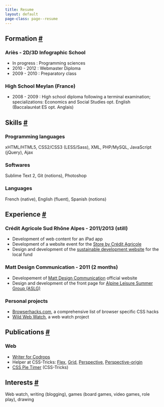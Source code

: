 ```yaml
---
title: Resume
layout: default
page-class: page--resume
---
```

<section id="formation">
<h2><i class='fontawesome-beaker icon-left'></i>Formation <a href="#formation" class="section-anchor">#</a></h2>

<h3>Ariès - 2D/3D Infographic School</h3>
<ul>
<li>In progress : Programming sciences</li>
<li>2010 - 2012 : Webmaster Diploma</li>
<li>2009 - 2010 : Preparatory class</li>
</ul>
<h3>High School Meylan (France)</h3>
<ul>
<li>2008 - 2009 : High school diploma following a terminal examination; specializations: Economics and Social Studies opt. English (Baccalauréat ES opt. Anglais)</li>
</ul>


</section>
<section id="skills">

<h2><span class='fontawesome-magic icon-left'></span>Skills <a href="#skills" class="section-anchor">#</a></h2>
<h3>Programming languages</h3>
<p>xHTML/HTML5, CSS2/CSS3 (LESS/Sass), XML, PHP/MySQL, JavaScript (jQuery), Ajax</p>

<h3>Softwares</h3>
<p>Sublime Text 2, Git (notions), Photoshop</p>

<h3>Languages</h3>
<p>French (native), English (fluent), Spanish (notions)</p>

</section>
<section id="experience">

<h2><span class='fontawesome-briefcase icon-left'></span>Experience <a href="#experience" class="section-anchor">#</a></h2>
<!--
<h3>Caramel Poivré - 2012 (still)</h3>
<ul>
<li>Development of a web watch application : <a href='http://veille.caramel-poivre.fr/' title="Veille Caramel Poivré">http://veille.caramel-poivre.fr/</a></a></li>
</ul> 
-->
<h3>Crédit Agricole Sud Rhône Alpes - 2011/2013 (still)</h3>
<ul>
<li>Development of web content for an iPad app</li>
<li>Development of a website event for the <a href="https://www.le-store-by-ca-sra.fr" title="Website event for the Store by Crédit Agricole">Store by Crédit Agricole</a></li>
<li>Design and development of the <a href='http://ca-sudrhonealpes.fr/developpement-durable-index.html' title='Crédit Agricole Sud Rhône Alpes sustainable development website'>sustainable development website</a> for the local fund</li>
</ul>

<h3>Matt Design Communication - 2011 (2 months)</h3>
<ul>
<li>Developement of <a href='http://www.mattbrand.fr/' title="Matt Design Communication website">Matt Design Communication</a> official website</a></li>
<li>Design and development of the front page for <a href='http://aslg.france-neige-international.fr/' title="ASLG front page">Alpine Leisure Summer Group (ASLG)</a></li>
</ul> 

<h3>Personal projects</h3>
<ul>
<li><a href="http://browserhacks.com">Browserhacks.com</a>, a comprehensive list of browser specific CSS hacks</li>
<li><a href="http://wildwebwatch.com/" title="Wild Web Watch">Wild Web Watch</a>, a web watch project</a></li>
</ul>

</section>
<section id="publications">

<h2><span class='fontawesome-pencil icon-left'></span>Publications <a href="#publications" class="section-anchor">#</a></h2>
<h3>Web</h3>
<ul>
<li><a href="http://tympanus.net/codrops/author/hugogiraudel/" title="Hugo on Codrops">Writer for Codrops</a></li>
<li>Helper at CSS-Tricks: <a href="http://css-tricks.com/almanac/properties/f/flex/">Flex</a>, <a href="http://css-tricks.com/almanac/properties/g/grid/">Grid</a>, <a href="http://css-tricks.com/almanac/properties/p/perspective/">Perspective</a>, <a href="http://css-tricks.com/almanac/properties/p/perspective-origin/">Perspective-origin</a></li>
<li><a href="http://css-tricks.com/css-pie-timer/" title="CSS Pie Timer">CSS Pie Timer</a> (CSS-Tricks)</li>
</ul>

</section>
<section id="interests">

<h2><span class='fontawesome-heart icon-left'></span>Interests <a href="#interests" class="section-anchor">#</a></h2>
<p>Web watch, writing (blogging), games (board games, video games, role play), drawing</p>

</section>

